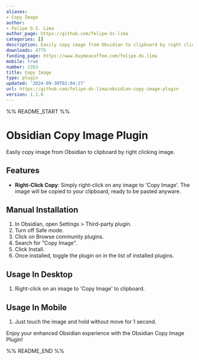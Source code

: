 ```yaml
---
aliases:
- Copy Image
author:
- Felipe D.S. Lima
author_page: https://github.com/felipe-ds-lima
categories: []
description: Easily copy image from Obsidian to clipboard by right clicking image.
downloads: 4775
funding_page: https://www.buymeacoffee.com/felipe.ds.lima
mobile: true
number: 1353
title: Copy Image
type: plugin
updated: '2024-09-30T02:04:27'
url: https://github.com/felipe-ds-lima/obsidian-copy-image-plugin
version: 1.1.0
---
```


%% README_START %%

# Obsidian Copy Image Plugin

Easily copy image from Obsidian to clipboard by right clicking image.

## Features

- **Right-Click Copy**: Simply right-click on any image to 'Copy Image'. The image will be copied to your clipboard, ready to be pasted anyware.

## Manual Installation

1. In Obsidian, open Settings > Third-party plugin.
2. Turn off Safe mode.
3. Click on Browse community plugins.
4. Search for "Copy Image".
5. Click Install.
6. Once installed, toggle the plugin on in the list of installed plugins.

## Usage In Desktop

1. Right-click on an image to 'Copy Image' to clipboard.

## Usage In Mobile

1. Just touch the image and hold without move for 1 second.

Enjoy your enhanced Obsidian experience with the Obsidian Copy Image Plugin!


%% README_END %%